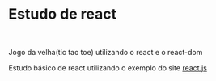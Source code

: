 <h1>Estudo de react</h1>
<br/>
<p> 
    Jogo da velha(tic tac toe) utilizando o react e o react-dom
</p>
<p>
    Estudo básico de react utilizando o exemplo do site <a href="https://reactjs.org/tutorial/tutorial.html"> react.js </a>
</p>